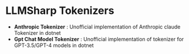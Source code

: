 # LLMSharp Tokenizers

- **Anthropic Tokenizer** : Unofficial implementation of Anthropic claude Tokenizer in dotnet
- **Gpt Chat Model Tokenizer** : Unofficial implementation of tokenizer for GPT-3.5/GPT-4 models in dotnet